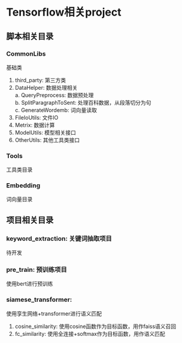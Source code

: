 # Tensorflow相关project

## 脚本相关目录 

### CommonLibs
基础类  
  1. third_party: 第三方类
  2. DataHelper: 数据处理相关   
    a. QueryPreprocess: 数据预处理  
    b. SplitParagraphToSent: 处理百科数据，从段落切分为句  
    c. GenerateWordemb: 词向量读取
  3. FileIoUtils: 文件IO
  4. Metrix: 数据计算
  5. ModelUtils: 模型相关接口
  6. OtherUtils: 其他工具类接口

### Tools
工具类目录
  
### Embedding
词向量目录
    
## 项目相关目录

### keyword_extraction: 关键词抽取项目
  待开发

### pre_train: 预训练项目
  使用bert进行预训练

### siamese_transformer:
使用孪生网络+transformer进行语义匹配
  1. cosine_similarity: 使用cosine函数作为目标函数，用作faiss语义召回
  2. fc_similarity: 使用全连接+softmax作为目标函数，用作语义匹配
  
